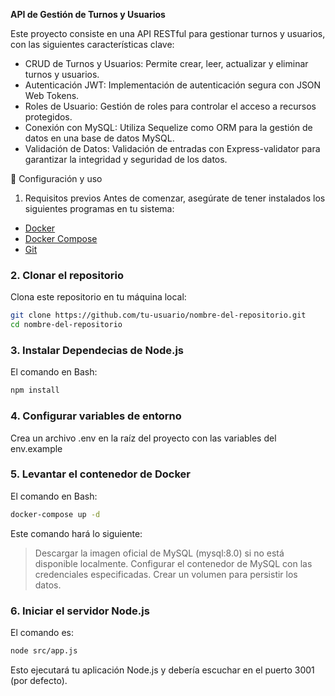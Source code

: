 **API de Gestión de Turnos y Usuarios**

Este proyecto consiste en una API RESTful para gestionar turnos y usuarios, con las siguientes características clave:

- CRUD de Turnos y Usuarios: Permite crear, leer, actualizar y eliminar turnos y usuarios.
- Autenticación JWT: Implementación de autenticación segura con JSON Web Tokens.
- Roles de Usuario: Gestión de roles para controlar el acceso a recursos protegidos.
- Conexión con MySQL: Utiliza Sequelize como ORM para la gestión de datos en una base de datos MySQL.
- Validación de Datos: Validación de entradas con Express-validator para garantizar la integridad y seguridad de los datos.



🚀 Configuración y uso
1. Requisitos previos
Antes de comenzar, asegúrate de tener instalados los siguientes programas en tu sistema:
- [Docker](https://www.docker.com/)
- [Docker Compose](https://docs.docker.com/compose/)
- [Git](https://git-scm.com/)

### 2. **Clonar el repositorio**
Clona este repositorio en tu máquina local:
```bash
git clone https://github.com/tu-usuario/nombre-del-repositorio.git
cd nombre-del-repositorio
```

### 3. Instalar Dependecias de Node.js
El comando en Bash:
```bash
npm install
```
### 4. **Configurar variables de entorno**
Crea un archivo .env en la raíz del proyecto con las variables del env.example

### 5. **Levantar el contenedor de Docker**
El comando en Bash:
```bash
docker-compose up -d
```
Este comando hará lo siguiente:
  > Descargar la imagen oficial de MySQL (mysql:8.0) si no está disponible localmente.
  > Configurar el contenedor de MySQL con las credenciales especificadas.
  > Crear un volumen para persistir los datos.

### 6. **Iniciar el servidor Node.js**
El comando es:
```bash
node src/app.js
```
Esto ejecutará tu aplicación Node.js y debería escuchar en el puerto 3001 (por defecto).
